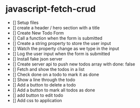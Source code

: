 # javascript-fetch-crud

-   [] Setup files
-   [] create a header / hero section with a title
-   [] Create New Todo Form
-   [] Call a function when the form is submitted
-   [] Create a string property to store the user input
-   [] Watch the property change as we type in the input
-   [] Log the user input when the form is submitted
-   [] Install fake json server
-   [] Create server api to push new todos array with done: false
-   [] Fetch and show the todos in a list
-   [] Check done on a todo to mark it as done
-   [] Show a line through the todo
-   [] Add a button to delete a todo
-   [] Add a button to mark all todos as done
-   [] add button to edit todo
-   [] Add css to application
